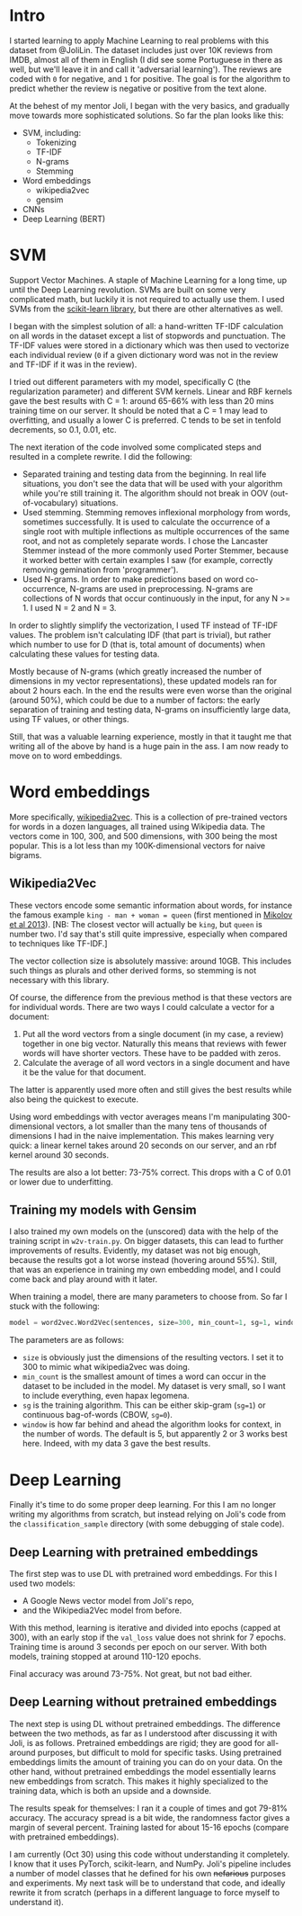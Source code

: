 # Intro

I started learning to apply Machine Learning to real problems with
this dataset from @JoliLin.
The dataset includes just over 10K reviews from IMDB,
almost all of them in English
(I did see some Portuguese in there as well, but we'll leave it in
and call it 'adversarial learning').
The reviews are coded with `0` for negative,
and `1` for positive.
The goal is for the algorithm to predict whether the review
is negative or positive from the text alone.

At the behest of my mentor Joli, I began with the very basics,
and gradually move towards more sophisticated solutions.
So far the plan looks like this:

- SVM, including:
  - Tokenizing
  - TF-IDF
  - N-grams
  - Stemming
- Word embeddings
  - wikipedia2vec
  - gensim
- CNNs
- Deep Learning (BERT)

# SVM

Support Vector Machines. A staple of Machine Learning for a long time,
up until the Deep Learning revolution.
SVMs are built on some very complicated math, but luckily it is not
required to actually use them.
I used SVMs from the [scikit-learn library](https://scikit-learn.org/stable/modules/svm.html),
but there are other alternatives as well.

I began with the simplest solution of all:
a hand-written TF-IDF calculation on all words in the dataset
except a list of stopwords and punctuation.
The TF-IDF values were stored in a dictionary
which was then used to vectorize each individual review
(`0` if a given dictionary word was not in the review
and TF-IDF if it was in the review).

I tried out different parameters with my model, specifically
C (the regularization parameter) and different SVM kernels.
Linear and RBF kernels gave the best results with C = 1:
around 65-66% with less than 20 mins training time on our server.
It should be noted that a C = 1 may lead to overfitting, and
usually a lower C is preferred. C tends to be set in tenfold
decrements, so 0.1, 0.01, etc.

The next iteration of the code involved some complicated steps
and resulted in a complete rewrite. I did the following:

- Separated training and testing data from the beginning.
  In real life situations, you don't see the data that will be used
  with your algorithm while you're still training it.
  The algorithm should not break in OOV (out-of-vocabulary) situations.
- Used stemming. Stemming removes inflexional morphology from words,
  sometimes successfully. It is used to calculate the occurrence of
  a single root with multiple inflections as multiple occurrences of
  the same root, and not as completely separate words.
  I chose the Lancaster Stemmer instead of the more commonly used
  Porter Stemmer, because it worked better with certain examples I saw
  (for example, correctly removing gemination from 'programmer').
- Used N-grams. In order to make predictions based on word co-occurrence,
  N-grams are used in preprocessing. N-grams are collections of N words
  that occur continuously in the input, for any N >= 1. I used N = 2 and
  N = 3.

In order to slightly simplify the vectorization, I used TF instead of
TF-IDF values. The problem isn't calculating IDF (that part is trivial),
but rather which number to use for D (that is, total amount of documents)
when calculating these values for testing data.

Mostly because of N-grams (which greatly increased the number of dimensions
in my vector representations), these updated models ran for about 2 hours
each. In the end the results were even worse than the original (around
50%), which could be due to a number of factors:
the early separation of training and testing data,
N-grams on insufficiently large data, using TF values,
or other things.

Still, that was a valuable learning experience,
mostly in that it taught me that writing all of the above by hand
is a huge pain in the ass.
I am now ready to move on to word embeddings.

# Word embeddings

More specifically, [wikipedia2vec](https://wikipedia2vec.github.io/wikipedia2vec/pretrained/).
This is a collection of pre-trained vectors for words in a dozen languages,
all trained using Wikipedia data.
The vectors come in 100, 300, and 500 dimensions, with 300 being the most popular.
This is a lot less than my 100K-dimensional vectors for naive bigrams.

## Wikipedia2Vec

These vectors encode some semantic information about words,
for instance the famous example `king - man + woman = queen`
(first mentioned in [Mikolov et al 2013](https://www.aclweb.org/anthology/N13-1090/)).
[NB: The closest vector will actually be `king`, but `queen` is number two.
I'd say that's still quite impressive, especially when compared to techniques like TF-IDF.]

The vector collection size is absolutely massive: around 10GB.
This includes such things as plurals and other derived forms,
so stemming is not necessary with this library.

Of course, the difference from the previous method
is that these vectors are for individual words.
There are two ways I could calculate a vector for a document:

1. Put all the word vectors from a single document (in my case, a review)
   together in one big vector. Naturally this means that reviews with fewer
   words will have shorter vectors. These have to be padded with zeros.
2. Calculate the average of all word vectors in a single document
   and have it be the value for that document.

The latter is apparently used more often and still gives the best results
while also being the quickest to execute.

Using word embeddings with vector averages means I'm manipulating 300-dimensional vectors, a lot smaller than the many tens of thousands of dimensions I had in the naive implementation. This makes learning very quick: a linear kernel takes around 20 seconds on our server, and an rbf kernel around 30 seconds.

The results are also a lot better: 73-75% correct. This drops with a C of 0.01 or lower due to underfitting.

## Training my models with Gensim

I also trained my own models on the (unscored) data with the help of the training script in `w2v-train.py`. On bigger datasets, this can lead to further improvements of results. Evidently, my dataset was not big enough, because the results got a lot worse instead (hovering around 55%). Still, that was an experience in training my own embedding model, and I could come back and play around with it later.

When training a model, there are many parameters to choose from. So far I stuck with the following:

``` python
model = word2vec.Word2Vec(sentences, size=300, min_count=1, sg=1, window=3)
```

The parameters are as follows:

- `size` is obviously just the dimensions of the resulting vectors. I set it to 300 to mimic what wikipedia2vec was doing.
- `min_count` is the smallest amount of times a word can occur in the dataset to be included in the model. My dataset is very small, so I want to include everything, even hapax legomena.
- `sg` is the training algorithm. This can be either skip-gram (`sg=1`) or continuous bag-of-words (CBOW, `sg=0`).
- `window` is how far behind and ahead the algorithm looks for context, in the number of words. The default is 5, but apparently 2 or 3 works best here. Indeed, with my data 3 gave the best results.

# Deep Learning

Finally it's time to do some proper deep learning. For this I am no longer writing my algorithms from scratch, but instead relying on Joli's code from the `classification_sample` directory (with some debugging of stale code).

## Deep Learning with pretrained embeddings

The first step was to use DL with pretrained word embeddings.
For this I used two models:

- A Google News vector model from Joli's repo,
- and the Wikipedia2Vec model from before.

With this method, learning is iterative
and divided into epochs (capped at 300),
with an early stop
if the `val_loss` value does not shrink for 7 epochs.
Training time is around 3 seconds per epoch on our server.
With both models, training stopped at around 110-120 epochs.

Final accuracy was around 73-75%.
Not great, but not bad either.

## Deep Learning without pretrained embeddings

The next step is using DL without pretrained embeddings.
The difference between the two methods,
as far as I understood after discussing it with Joli,
is as follows.
Pretrained embeddings are rigid;
they are good for all-around purposes,
but difficult to mold for specific tasks.
Using pretrained embeddings limits
the amount of training you can do on your data.
On the other hand, without pretrained embeddings
the model essentially learns new embeddings from scratch.
This makes it highly specialized to the training data,
which is both an upside and a downside.

The results speak for themselves:
I ran it a couple of times and got 79-81% accuracy.
The accuracy spread is a bit wide,
the randomness factor gives a margin of several percent.
Training lasted for about 15-16 epochs
(compare with pretrained embeddings).

I am currently (Oct 30) using this code
without understanding it completely.
I know that it uses PyTorch, scikit-learn, and NumPy.
Joli's pipeline includes a number of model classes
that he defined for his own
~~nefarious~~ purposes and experiments.
My next task will be to understand that code,
and ideally rewrite it from scratch
(perhaps in a different language
to force myself to understand it).
